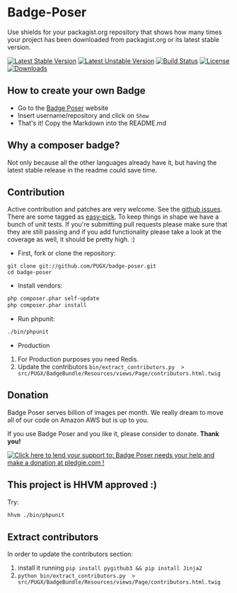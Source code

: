 Badge-Poser
===========

Use shields for your packagist.org repository that shows how many times your project has been downloaded from packagist.org
or its latest stable version.

[![Latest Stable Version](https://poser.pugx.org/pugx/badge-poser/version.svg)](https://packagist.org/packages/pugx/badge-poser)
[![Latest Unstable Version](https://poser.pugx.org/pugx/badge-poser/v/unstable.svg)](https://packagist.org/packages/pugx/badge-poser)
[![Build Status](https://secure.travis-ci.org/PUGX/badge-poser.svg)](http://travis-ci.org/PUGX/badge-poser)
[![License](https://poser.pugx.org/pugx/badge-poser/license.svg)](https://packagist.org/packages/pugx/badge-poser)
[![Downloads](https://poser.pugx.org/pugx/badge-poser/d/total.svg)](https://packagist.org/packages/pugx/badge-poser)

## How to create your own Badge
-  Go to the [Badge Poser](https://poser.pugx.org) website
-  Insert username/repository and click on `Show`
-  That's it!  Copy the Markdown into the README.md

## Why a composer badge?

Not only because all the other languages already have it, but having the latest stable release in the readme could save time.

## Contribution

Active contribution and patches are very welcome.
See the [github issues](https://github.com/PUGX/badge-poser/issues?state=open). There are some tagged as [easy-pick](https://github.com/PUGX/badge-poser/issues?labels=easy-pick&page=1&state=open).
To keep things in shape we have a bunch of unit tests. If you're submitting pull requests please
make sure that they are still passing and if you add functionality please
take a look at the coverage as well, it should be pretty high. :)

- First, fork or clone the repository:

```
git clone git://github.com/PUGX/badge-poser.git
cd badge-poser
```

- Install vendors:

``` bash
php composer.phar self-update
php composer.phar install
```

- Run phpunit:

``` bash
./bin/phpunit
```

- Production

1. For Production purposes you need Redis.
2. Update the contributors `bin/extract_contributors.py  > src/PUGX/BadgeBundle/Resources/views/Page/contributors.html.twig`

## Donation
Badge Poser serves billion of images per month. We really dream to move all of our code on Amazon AWS but is up to you.

If you use Badge Poser and you like it, please consider to donate. **Thank you!**

<a href='https://pledgie.com/campaigns/27612'><img alt='Click here to lend your support to: Badge Poser needs your help and make a donation at pledgie.com !' src='https://pledgie.com/campaigns/27612.png?skin_name=chrome' border='0' ></a>

## This project is HHVM approved :)

Try:

``` bash
hhvm ./bin/phpunit
```

## Extract contributors

In order to update the contributors section:

1. install it running `pip install pygithub3 && pip install Jinja2`
2. `python bin/extract_contributors.py  > src/PUGX/BadgeBundle/Resources/views/Page/contributors.html.twig`